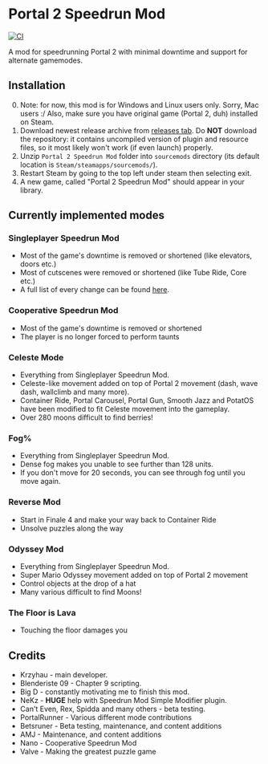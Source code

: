 # Portal 2 Speedrun Mod

[![CI](https://github.com/p2sr/Portal2SpeedrunMod/actions/workflows/CI.yml/badge.svg)](https://github.com/p2sr/Portal2SpeedrunMod/actions/workflows/CI.yml)

A mod for speedrunning Portal 2 with minimal downtime and support for alternate gamemodes.

## Installation

0. Note: for now, this mod is for Windows and Linux users only. Sorry, Mac users :/ Also, make sure you have original game (Portal 2, duh) installed on Steam.
1. Download newest release archive from [releases tab](https://github.com/p2sr/Portal2SpeedrunMod/releases). Do **NOT** download the repository: it contains uncompiled version of plugin and resource files, so it most likely won't work (if even launch) properly.
2. Unzip `Portal 2 Speedrun Mod` folder into `sourcemods` directory (its default location is `Steam/steamapps/sourcemods/`).
3. Restart Steam by going to the top left under steam then selecting exit.
4. A new game, called "Portal 2 Speedrun Mod" should appear in your library.

## Currently implemented modes

### Singleplayer Speedrun Mod

- Most of the game's downtime is removed or shortened (like elevators, doors etc.)
- Most of cutscenes were removed or shortened (like Tube Ride, Core etc.)
- A full list of every change can be found [here](https://github.com/p2sr/Portal2SpeedrunMod/blob/master/doc/SingleplayerSRM.md).

### Cooperative Speedrun Mod

- Most of the game's downtime is removed or shortened
- The player is no longer forced to perform taunts

### Celeste Mode

- Everything from Singleplayer Speedrun Mod.
- Celeste-like movement added on top of Portal 2 movement (dash, wave dash, wallclimb and many more).
- Container Ride, Portal Carousel, Portal Gun, Smooth Jazz and PotatOS have been modified to fit Celeste movement into the gameplay.
- Over 280 moons difficult to find berries!

### Fog%

- Everything from Singleplayer Speedrun Mod.
- Dense fog makes you unable to see further than 128 units.
- If you don't move for 20 seconds, you can see through fog until you move again.

### Reverse Mod

- Start in Finale 4 and make your way back to Container Ride
- Unsolve puzzles along the way

### Odyssey Mod

- Everything from Singleplayer Speedrun Mod.
- Super Mario Odyssey movement added on top of Portal 2 movement
- Control objects at the drop of a hat
- Many various difficult to find Moons!

### The Floor is Lava

- Touching the floor damages you

## Credits

- Krzyhau - main developer.
- Blenderiste 09 - Chapter 9 scripting.
- Big D - constantly motivating me to finish this mod.
- NeKz - **HUGE** help with Speedrun Mod Simple Modifier plugin.
- Can't Even, Rex, Spidda and many others - beta testing.
- PortalRunner - Various different mode contributions 
- Betsruner - Beta testing, maintenance, and content additions
- AMJ - Maintenance, and content additions
- Nano - Cooperative Speedrun Mod 
- Valve - Making the greatest puzzle game 

